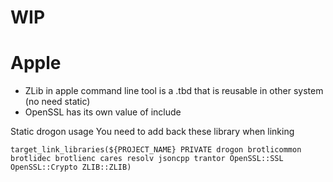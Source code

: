 # WIP

# Apple 
- ZLib in apple command line tool is a .tbd that is reusable in other system (no need static) 
- OpenSSL has its own value of include

Static drogon usage
You need to add back these library when linking
```
target_link_libraries(${PROJECT_NAME} PRIVATE drogon brotlicommon brotlidec brotlienc cares resolv jsoncpp trantor OpenSSL::SSL OpenSSL::Crypto ZLIB::ZLIB)
```

